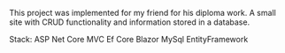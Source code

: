 This project was implemented for my friend for his diploma work. A small site with CRUD functionality and information stored in a database.

Stack:
ASP Net Core MVC
Ef Core
Blazor
MySql
EntityFramework
